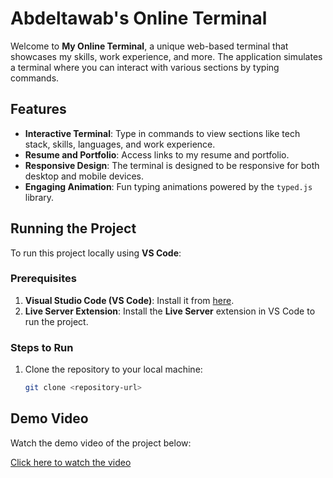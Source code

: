 # Abdeltawab's Online Terminal

Welcome to **My Online Terminal**, a unique web-based terminal that showcases my skills, work experience, and more. The application simulates a terminal where you can interact with various sections by typing commands.

## Features
- **Interactive Terminal**: Type in commands to view sections like tech stack, skills, languages, and work experience.
- **Resume and Portfolio**: Access links to my resume and portfolio.
- **Responsive Design**: The terminal is designed to be responsive for both desktop and mobile devices.
- **Engaging Animation**: Fun typing animations powered by the `typed.js` library.


## Running the Project

To run this project locally using **VS Code**:

### Prerequisites
1. **Visual Studio Code (VS Code)**: Install it from [here](https://code.visualstudio.com/).
2. **Live Server Extension**: Install the **Live Server** extension in VS Code to run the project.

### Steps to Run

1. Clone the repository to your local machine:
   ```bash
   git clone <repository-url>

## Demo Video

Watch the demo video of the project below:

[Click here to watch the video](https://www.linkedin.com/posts/abdeltawab-wagieh-825958226_webdevelopment-devsecops-portfolio-activity-7271963476649005056-n9bu?utm_source=share&utm_medium=member_desktop)

